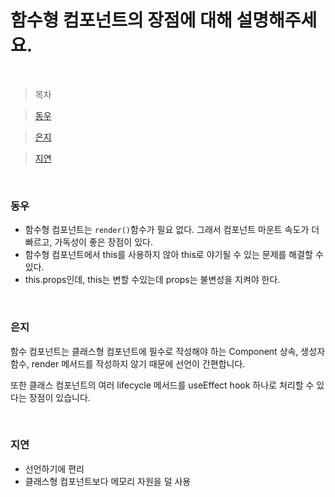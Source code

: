 # 함수형 컴포넌트의 장점에 대해 설명해주세요.

<br />

> 목차

> [동우](#동우)

> [은지](#은지)

> [지연](#지연)

<br />

### 동우

- 함수형 컴포넌트는 `render()`함수가 필요 없다. 그래서 컴포넌트 마운트 속도가 더 빠르고, 가독성이 좋은 장점이 있다.
- 함수형 컴포넌트에서 this를 사용하지 않아 this로 야기될 수 있는 문제를 해결할 수 있다.
- this.props인데, this는 변할 수있는데 props는 불변성을 지켜야 한다.

<br />

### 은지

함수 컴포넌트는 클래스형 컴포넌트에 필수로 작성해야 하는 Component 상속, 생성자 함수, render 메서드를 작성하지 않기 때문에 선언이 간편합니다.

또한 클래스 컴포넌트의 여러 lifecycle 메서드를 useEffect hook 하나로 처리할 수 있다는 장점이 있습니다.

<br />

### 지연

- 선언하기에 편리
- 클래스형 컴포넌트보다 메모리 자원을 덜 사용

<br />
